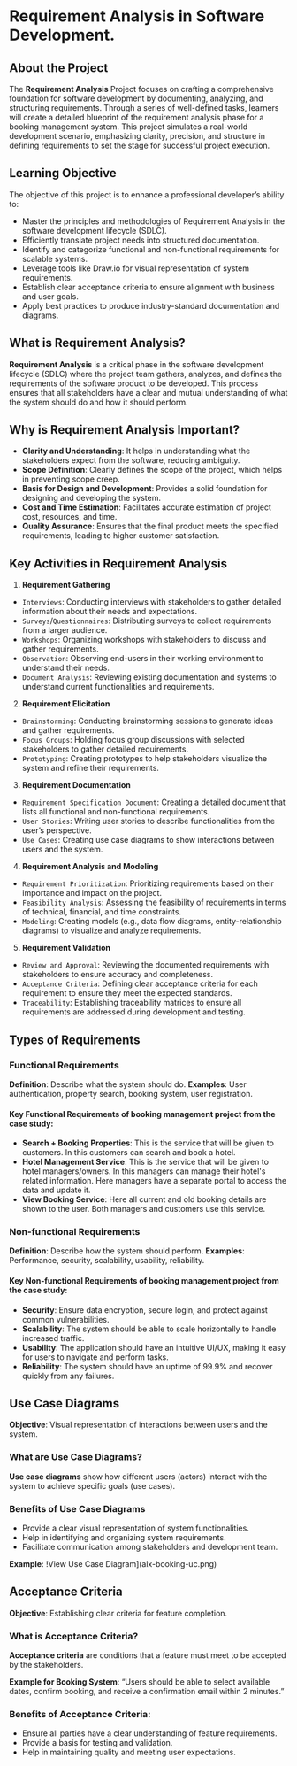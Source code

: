 # Requirement Analysis in Software Development.

## About the Project
The **Requirement Analysis** Project focuses on crafting a comprehensive foundation for software development by documenting, analyzing, and structuring requirements. Through a series of well-defined tasks, learners will create a detailed blueprint of the requirement analysis phase for a booking management system. This project simulates a real-world development scenario, emphasizing clarity, precision, and structure in defining requirements to set the stage for successful project execution.

## Learning Objective
The objective of this project is to enhance a professional developer’s ability to:

- Master the principles and methodologies of Requirement Analysis in the software development lifecycle (SDLC).
- Efficiently translate project needs into structured documentation.
- Identify and categorize functional and non-functional requirements for scalable systems.
- Leverage tools like Draw.io for visual representation of system requirements.
- Establish clear acceptance criteria to ensure alignment with business and user goals.
- Apply best practices to produce industry-standard documentation and diagrams.

## What is Requirement Analysis?
**Requirement Analysis** is a critical phase in the software development lifecycle (SDLC) where the project team gathers, analyzes, and defines the requirements of the software product to be developed. This process ensures that all stakeholders have a clear and mutual understanding of what the system should do and how it should perform.

## Why is Requirement Analysis Important?
- **Clarity and Understanding**: It helps in understanding what the stakeholders expect from the software, reducing ambiguity.
- **Scope Definition**: Clearly defines the scope of the project, which helps in preventing scope creep.
- **Basis for Design and Development**: Provides a solid foundation for designing and developing the system.
- **Cost and Time Estimation**: Facilitates accurate estimation of project cost, resources, and time.
- **Quality Assurance**: Ensures that the final product meets the specified requirements, leading to higher customer satisfaction.

## Key Activities in Requirement Analysis
1. **Requirement Gathering**
- `Interviews`: Conducting interviews with stakeholders to gather detailed information about their needs and expectations.
- `Surveys`/`Questionnaires`: Distributing surveys to collect requirements from a larger audience.
- `Workshops`: Organizing workshops with stakeholders to discuss and gather requirements.
- `Observation`: Observing end-users in their working environment to understand their needs.
- `Document Analysis`: Reviewing existing documentation and systems to understand current functionalities and requirements.
2. **Requirement Elicitation**
- `Brainstorming`: Conducting brainstorming sessions to generate ideas and gather requirements.
- `Focus Groups`: Holding focus group discussions with selected stakeholders to gather detailed requirements.
- `Prototyping`: Creating prototypes to help stakeholders visualize the system and refine their requirements.
3. **Requirement Documentation**
- `Requirement Specification Document`: Creating a detailed document that lists all functional and non-functional requirements.
- `User Stories`: Writing user stories to describe functionalities from the user’s perspective.
- `Use Cases`: Creating use case diagrams to show interactions between users and the system.
4. **Requirement Analysis and Modeling**
- `Requirement Prioritization`: Prioritizing requirements based on their importance and impact on the project.
- `Feasibility Analysis`: Assessing the feasibility of requirements in terms of technical, financial, and time constraints.
- `Modeling`: Creating models (e.g., data flow diagrams, entity-relationship diagrams) to visualize and analyze requirements.
5. **Requirement Validation**
- `Review and Approval`: Reviewing the documented requirements with stakeholders to ensure accuracy and completeness.
- `Acceptance Criteria`: Defining clear acceptance criteria for each requirement to ensure they meet the expected standards.
- `Traceability`: Establishing traceability matrices to ensure all requirements are addressed during development and testing.

## Types of Requirements
### **Functional Requirements**
**Definition**: Describe what the system should do.
**Examples**: User authentication, property search, booking system, user registration.

#### Key Functional Requirements of booking management project from the case study:

- **Search + Booking Properties**: This is the service that will be given to customers. In this customers can search and book a hotel.
- **Hotel Management Service**: This is the service that will be given to hotel managers/owners. In this managers can manage their hotel's related information. Here managers have a separate portal to access the data and update it.
- **View Booking Service**: Here all current and old booking details are shown to the user. Both managers and customers use this service.

### **Non-functional Requirements**
**Definition**: Describe how the system should perform.
**Examples**: Performance, security, scalability, usability, reliability.

#### Key Non-functional Requirements of booking management project from the case study:

- **Security**: Ensure data encryption, secure login, and protect against common vulnerabilities.
- **Scalability**: The system should be able to scale horizontally to handle increased traffic.
- **Usability**: The application should have an intuitive UI/UX, making it easy for users to navigate and perform tasks.
- **Reliability**: The system should have an uptime of 99.9% and recover quickly from any failures.

## Use Case Diagrams
**Objective**: Visual representation of interactions between users and the system.

### What are **Use Case Diagrams**?

**Use case diagrams** show how different users (actors) interact with the system to achieve specific goals (use cases).

### Benefits of Use Case Diagrams
- Provide a clear visual representation of system functionalities.
- Help in identifying and organizing system requirements.
- Facilitate communication among stakeholders and development team.

**Example**: !View Use Case Diagram](alx-booking-uc.png)

## Acceptance Criteria
**Objective**: Establishing clear criteria for feature completion.

### What is Acceptance Criteria?

**Acceptance criteria** are conditions that a feature must meet to be accepted by the stakeholders.

**Example for Booking System**: “Users should be able to select available dates, confirm booking, and receive a confirmation email within 2 minutes.”
### Benefits of Acceptance Criteria:

- Ensure all parties have a clear understanding of feature requirements.
- Provide a basis for testing and validation.
- Help in maintaining quality and meeting user expectations.
